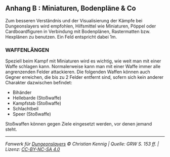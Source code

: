 <!---
Dies ist ein Fanwerk für DUNGEONSLAYERS © von Christian Kennig

Quellen:      [Dungeonslayers Grundregelwerk](https://dungeonslayers.net/download/Dungeonslayers4.pdf)
License:      [CC-BY-NC-SA 4.0](https://creativecommons.org/licenses/by-nc-sa/4.0/deed.de)
Richtlinien:  [Fanwerkrichtlinien](https://www.dungeonslayers.net/fanwerk-richtlinien/)
Autor:        Zauberlehrling
-->

## Anhang B : Miniaturen, Bodenpläne & Co

Zum besseren Verständnis und der Visualisierung der Kämpfe bei Dungeonslayers wird empfohlen, Hilfsmittel wie Miniaturen, Pöppel oder Cardboardfiguren in Verbindung mit Bodenplänen, Rastermatten bzw. Hexplänen zu benutzen. Ein Feld entspricht dabei 1m.

### WAFFENLÄNGEN

Speziell beim Kampf mit Miniaturen wird es wichtig, wie weit man mit einer Waffe schlagen kann. Normalerweise kann man mit einer Waffe immer alle angrenzenden Felder attackieren. Die folgenden Waffen können auch Gegner erreichen, die bis zu 2 Felder entfernt sind, sofern sich kein anderer Charakter dazwischen befindet:

- Bihänder
- Hellebarde (Stoßwaffe)
- Kampfstab (Stoßwaffe)
- Schlachtbeil
- Speer (Stoßwaffe)

Stoßwaffen können gegen Ziele eingesetzt werden, vor denen jemand steht.

---

_Fanwerk für [Dungeonslayers](https://www.dungeonslayers.net/) © Christian Kennig | Quelle: GRW S. 153 ff. | Lizenz: [CC-BY-NC-SA 4.0](https://creativecommons.org/licenses/by-nc-sa/4.0/deed.de)_
